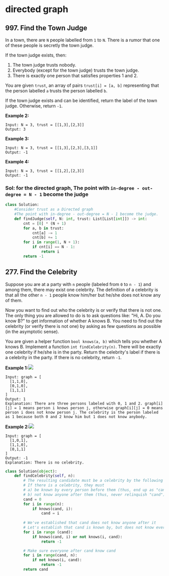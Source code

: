 # directed graph

## 997. Find the Town Judge

In a town, there are `N` people labelled from `1` to `N`.  There is a rumor that one of these people is secretly the town judge.

If the town judge exists, then:

1. The town judge trusts nobody.
2. Everybody \(except for the town judge\) trusts the town judge.
3. There is exactly one person that satisfies properties 1 and 2.

You are given `trust`, an array of pairs `trust[i] = [a, b]` representing that the person labelled `a` trusts the person labelled `b`.

If the town judge exists and can be identified, return the label of the town judge.  Otherwise, return `-1`.

**Example 2:**

```text
Input: N = 3, trust = [[1,3],[2,3]]
Output: 3
```

**Example 3:**

```text
Input: N = 3, trust = [[1,3],[2,3],[3,1]]
Output: -1
```

**Example 4:**

```text
Input: N = 3, trust = [[1,2],[2,3]]
Output: -1
```

### Sol: for the directed graph, The point with `in-degree - out-degree = N - 1` become the judge

```python
class Solution:
    #Consider trust as a Directed graph
    #The point with in-degree - out-degree = N - 1 become the judge.
    def findJudge(self, N: int, trust: List[List[int]]) -> int:
        cnt = [0] * (N + 1)
        for a, b in trust:
            cnt[a] -= 1
            cnt[b] += 1
        for i in range(1, N + 1):
            if cnt[i] == N - 1:
                return i
        return -1
```

## 277. Find the Celebrity

Suppose you are at a party with `n` people \(labeled from `0` to `n - 1`\) and among them, there may exist one celebrity. The definition of a celebrity is that all the other `n - 1` people know him/her but he/she does not know any of them.

Now you want to find out who the celebrity is or verify that there is not one. The only thing you are allowed to do is to ask questions like: "Hi, A. Do you know B?" to get information of whether A knows B. You need to find out the celebrity \(or verify there is not one\) by asking as few questions as possible \(in the asymptotic sense\).

You are given a helper function `bool knows(a, b)` which tells you whether A knows B. Implement a function `int findCelebrity(n)`. There will be exactly one celebrity if he/she is in the party. Return the celebrity's label if there is a celebrity in the party. If there is no celebrity, return `-1`.

**Example 1:**![](https://assets.leetcode.com/uploads/2019/02/02/277_example_1_bold.PNG)

```text
Input: graph = [
  [1,1,0],
  [0,1,0],
  [1,1,1]
]
Output: 1
Explanation: There are three persons labeled with 0, 1 and 2. graph[i][j] = 1 means person i knows person j, otherwise graph[i][j] = 0 means person i does not know person j. The celebrity is the person labeled as 1 because both 0 and 2 know him but 1 does not know anybody.
```

**Example 2:**![](https://assets.leetcode.com/uploads/2019/02/02/277_example_2.PNG)

```text
Input: graph = [
  [1,0,1],
  [1,1,0],
  [0,1,1]
]
Output: -1
Explanation: There is no celebrity.
```

```python
class Solution(object):
    def findCelebrity(self, n):
        # The resulting candidate must be a celebrity by the following logic
        # If there is a celebrity, they must
        # a) be known by every person before them (thus, end up as "cand" at some point)
        # b) not know anyone after them (thus, never relinquish "cand")
        cand = 0
        for i in range(n):
            if knows(cand, i):
                cand = i
                
        # We've established that cand does not know anyone after it
        # Let's establish that cand is known by, but does not know everyone before it
        for i in range (cand):
            if knows(cand, i) or not knows(i, cand):   
                return -1

        # Make sure everyone after cand know cand
        for i in range(cand, n):
            if not knows(i, cand):
                return -1
        return cand
```

